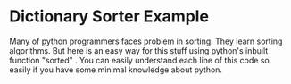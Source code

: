 # Dictionary Sorter Example
Many of python programmers faces problem in sorting. They learn sorting algorithms. But here is an easy way for this stuff using python's inbuilt function "sorted" .  You can easily understand each line of this code so easily if you have some minimal knowledge about python.
